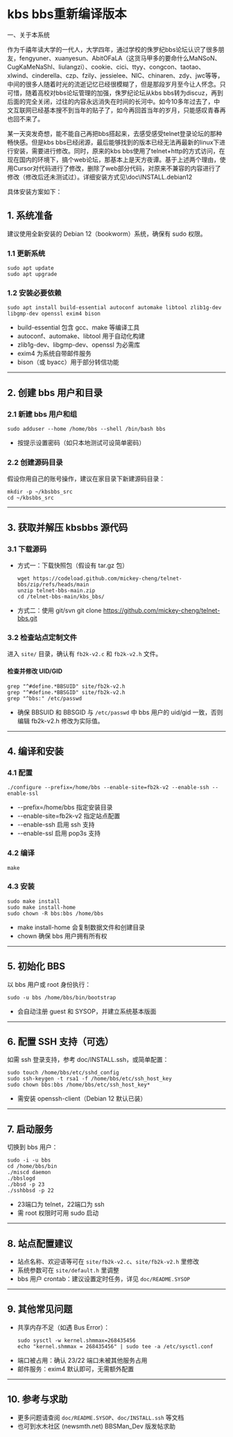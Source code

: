 # kbs bbs重新编译版本

一、关于本系统

作为千禧年读大学的一代人，大学四年，通过学校的侏罗纪bbs论坛认识了很多朋友，fengyuner、xuanyesun、AbitOFaLA（这货马甲多的要命什么MaNSoN、CugKaMeNaShl、liulangzi）、cookie、cici、ttyy、congcon、taotao、xlwind、cinderella、czp、fzily、jessielee、NIC、chinaren、zdy、jwc等等，中间的很多人随着时光的流逝记忆已经很模糊了，但是那段岁月至今让人怀念。只可惜，随着高校对bbs论坛管理的加强，侏罗纪论坛从kbs bbs转为discuz，再到后面的完全关闭，过往的内容永远消失在时间的长河中。如今10多年过去了，中文互联网已经基本搜不到当年的贴子了，如今再回首当年的岁月，只能感叹青春再也回不来了。

某一天突发奇想，能不能自己再把bbs搭起来，去感受感受telnet登录论坛的那种畅快感。但是kbs bbs已经闭源，最后能够找到的版本已经无法再最新的linux下进行安装，需要进行修改。同时，原来的kbs bbs使用了telnet+http的方式访问，在现在国内的环境下，搞个web论坛，那基本上是天方夜谭。基于上述两个理由，使用Cursor对代码进行了修改，删除了web部分代码，对原来不兼容的内容进行了修改（修改后还未测试过）。详细安装方式见\doc\INSTALL.debian12

具体安装方案如下：

## 1. 系统准备

建议使用全新安装的 Debian 12（bookworm）系统，确保有 sudo 权限。

### 1.1 更新系统

```
sudo apt update
sudo apt upgrade
```

### 1.2 安装必要依赖

```
sudo apt install build-essential autoconf automake libtool zlib1g-dev libgmp-dev openssl exim4 bison
```

- build-essential 包含 gcc、make 等编译工具
- autoconf、automake、libtool 用于自动化构建
- zlib1g-dev、libgmp-dev、openssl 为必需库
- exim4 为系统自带邮件服务
- bison（或 byacc）用于部分转信功能

---

## 2. 创建 bbs 用户和目录

### 2.1 新建 bbs 用户和组

```
sudo adduser --home /home/bbs --shell /bin/bash bbs
```

- 按提示设置密码（如只本地测试可设简单密码）

### 2.2 创建源码目录

假设你用自己的账号操作，建议在家目录下新建源码目录：

```
mkdir -p ~/kbsbbs_src
cd ~/kbsbbs_src
```

---

## 3. 获取并解压 kbsbbs 源代码

### 3.1 下载源码

- 方式一：下载快照包（假设有 tar.gz 包）
  ```
  wget https://codeload.github.com/mickey-cheng/telnet-bbs/zip/refs/heads/main
  unzip telnet-bbs-main.zip
  cd /telnet-bbs-main/kbs_bbs/
  ```
- 方式二：使用 git/svn
git clone https://github.com/mickey-cheng/telnet-bbs.git

### 3.2 检查站点定制文件

进入 `site/` 目录，确认有 `fb2k-v2.c` 和 `fb2k-v2.h` 文件。

#### 检查并修改 UID/GID

```
grep "^#define.*BBSUID" site/fb2k-v2.h
grep "^#define.*BBSGID" site/fb2k-v2.h
grep "^bbs:" /etc/passwd
```

- 确保 BBSUID 和 BBSGID 与 `/etc/passwd` 中 bbs 用户的 uid/gid 一致，否则编辑 fb2k-v2.h 修改为实际值。

---

## 4. 编译和安装

### 4.1 配置

```
./configure --prefix=/home/bbs --enable-site=fb2k-v2 --enable-ssh --enable-ssl
```

- --prefix=/home/bbs 指定安装目录
- --enable-site=fb2k-v2 指定站点配置
- --enable-ssh 启用 ssh 支持
- --enable-ssl 启用 pop3s 支持

### 4.2 编译

```
make
```

### 4.3 安装

```
sudo make install
sudo make install-home
sudo chown -R bbs:bbs /home/bbs
```

- make install-home 会复制数据文件和创建目录
- chown 确保 bbs 用户拥有所有权

---

## 5. 初始化 BBS

以 bbs 用户或 root 身份执行：

```
sudo -u bbs /home/bbs/bin/bootstrap
```

- 会自动注册 guest 和 SYSOP，并建立系统基本版面

---

## 6. 配置 SSH 支持（可选）

如需 ssh 登录支持，参考 doc/INSTALL.ssh，或简单配置：

```
sudo touch /home/bbs/etc/sshd_config
sudo ssh-keygen -t rsa1 -f /home/bbs/etc/ssh_host_key
sudo chown bbs:bbs /home/bbs/etc/ssh_host_key*
```

- 需安装 openssh-client（Debian 12 默认已装）

---

## 7. 启动服务

切换到 bbs 用户：

```
sudo -i -u bbs
cd /home/bbs/bin
./miscd daemon
./bbslogd
./bbsd -p 23
./sshbbsd -p 22
```

- 23端口为 telnet，22端口为 ssh
- 需 root 权限时可用 sudo 启动

---

## 8. 站点配置建议

- 站点名称、欢迎语等可在 `site/fb2k-v2.c`、`site/fb2k-v2.h` 里修改
- 系统参数可在 `site/default.h` 里调整
- bbs 用户 crontab：建议设置定时任务，详见 `doc/README.SYSOP`

---

## 9. 其他常见问题

- 共享内存不足（如遇 Bus Error）：
  ```
  sudo sysctl -w kernel.shmmax=268435456
  echo "kernel.shmmax = 268435456" | sudo tee -a /etc/sysctl.conf
  ```
- 端口被占用：确认 23/22 端口未被其他服务占用
- 邮件服务：exim4 默认即可，无需额外配置

---

## 10. 参考与求助

- 更多问题请查阅 `doc/README.SYSOP`、`doc/INSTALL.ssh` 等文档
- 也可到水木社区 (newsmth.net) BBSMan_Dev 版发帖求助
